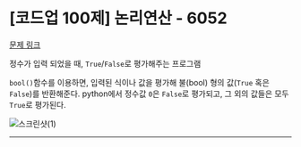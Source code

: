# [코드업 100제] 논리연산 - 6052
[문제 링크](https://codeup.kr/problem.php?id=6052)<br>

정수가 입력 되었을 때, `True`/`False`로 평가해주는 프로그램<br>

`bool()`함수를 이용하면, 입력된 식이나 값을 평가해 불(bool) 형의 값(`True` 혹은 `False`)를 반환해준다. python에서 정수값 `0`은 `False`로 평가되고, 그 외의 값들은 모두 `True`로 평가된다.<br>

![스크린샷(1)](https://github.com/Yoonsik-2002/coding-test/assets/83572199/2e590a08-5704-491e-a371-44d4d6e4f123)<br>

---

<br><br>
